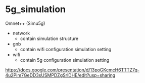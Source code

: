 # 5g_simulation

Omnet++ (Simu5g)
- network
    - contain simulation structure
- gnb
    - contain wifi configuration simulation setting
- wifi
    - contain 5g configuration simulation setting

https://docs.google.com/presentation/d/13poGKcmcH6TTTZ7q-4u2Pim7GeDD3sUSMPDZgSrlDHE/edit?usp=sharing
